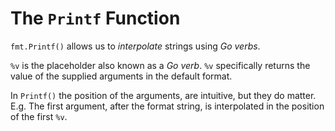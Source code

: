# The `Printf` Function

`fmt.Printf()` allows us to _interpolate_ strings using _Go verbs_.

`%v` is the placeholder also known as a _Go verb_. `%v` specifically returns the value of the supplied arguments in the default format.

In `Printf()` the position of the arguments, are intuitive, but they do matter. E.g. The first argument, after the format string, is interpolated in the position of the first `%v`.
